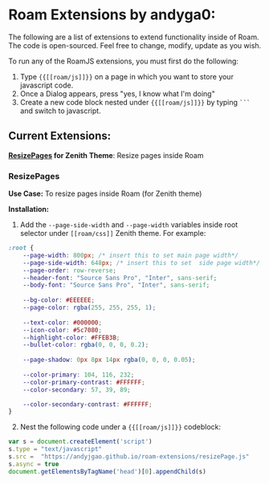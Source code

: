 # Roam Extensions by andyga0:

The following are a list of extensions to extend functionality inside of Roam. The code is open-sourced. Feel free to change, modify, update as you wish.

To run any of the RoamJS extensions, you must first do the following:

1. Type `{{[[roam/js]]}}` on a page in which you want to store your javascript code.
2. Once a Dialog appears, press "yes, I know what I'm doing"
3. Create a new code block nested under `{{[[roam/js]]}}` by typing ` ``` ` and switch to javascript.

## Current Extensions:
**[ResizePages](#ResizePages) for Zenith Theme**:  Resize pages inside Roam





### ResizePages
**Use Case:** To resize pages inside Roam (for Zenith theme)

**Installation:**

1. Add the `--page-side-width` and `--page-width` variables inside root selector under `[[roam/css]]` Zenith theme. 
For example: 
```css
:root {	
    --page-width: 800px; /* insert this to set main page width*/
    --page-side-width: 648px; /* insert this to set  side page width*/
    --page-order: row-reverse; 
    --header-font: "Source Sans Pro", "Inter", sans-serif;	
    --body-font: "Source Sans Pro", "Inter", sans-serif;	
    
    --bg-color: #EEEEEE;	
    --page-color: rgba(255, 255, 255, 1);	
    	
    --text-color: #000000;	
    --icon-color: #5c7080;
    --highlight-color: #FFEB3B;
  	--bullet-color: rgba(0, 0, 0, 0.2);	
    	
    --page-shadow: 0px 8px 14px rgba(0, 0, 0, 0.05);	
    	
  	--color-primary: 104, 116, 232;
    --color-primary-contrast: #FFFFFF;	
  	--color-secondary: 57, 39, 89;

    --color-secondary-contrast: #FFFFFF;	
}
```
2. Nest the following code under a  `{{[[roam/js]]}}` codeblock:
```js
var s = document.createElement('script')
s.type = "text/javascript"
s.src =  "https://andyjgao.github.io/roam-extensions/resizePage.js"
s.async = true
document.getElementsByTagName('head')[0].appendChild(s)
```
